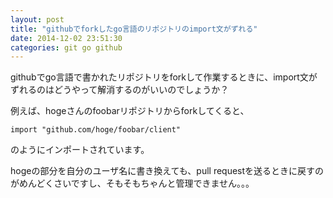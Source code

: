 ```yaml
---
layout: post
title: "githubでforkしたgo言語のリポジトリのimport文がずれる"
date: 2014-12-02 23:51:30
categories: git go github
---
```

<p>githubでgo言語で書かれたリポジトリをforkして作業するときに、import文がずれるのはどうやって解消するのがいいのでしょうか？</p>

<p>例えば、hogeさんのfoobarリポジトリからforkしてくると、</p>

<pre><code>import "github.com/hoge/foobar/client"
</code></pre>

<p>のようにインポートされています。</p>

<p>hogeの部分を自分のユーザ名に書き換えても、pull requestを送るときに戻すのがめんどくさいですし、そもそもちゃんと管理できません。。。</p>
